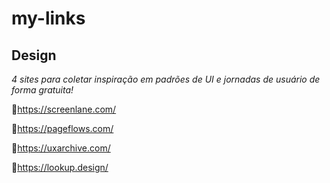 # my-links

## Design 
*4 sites para coletar inspiração em padrões de UI e jornadas de usuário de forma gratuita!*

🔗https://screenlane.com/

🔗https://pageflows.com/

🔗https://uxarchive.com/

🔗https://lookup.design/
